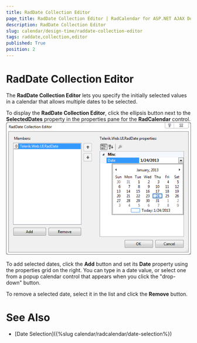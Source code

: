 ```yaml
---
title: RadDate Collection Editor
page_title: RadDate Collection Editor | RadCalendar for ASP.NET AJAX Documentation
description: RadDate Collection Editor
slug: calendar/design-time/raddate-collection-editor
tags: raddate,collection,editor
published: True
position: 2
---
```


# RadDate Collection Editor



The **RadDate Collection Editor** lets you specify the initially selected values in a calendar that allows multiple dates to be selected.

To display the **RadDate Collection Editor**, click the ellipsis button next to the **SelectedDates** property in the properties pane for the **RadCalendar** control.
![Pre-selecting dates](images/GettingStarted_AddingRadCalendar006_RadDateCollectionEditor.png)

To add selected dates, click the **Add** button and set its **Date** property using the properties grid on the right. You can type in a date value, or select one from a popup calendar control that appears when you click the "drop-down" button.

To remove a selected date, select it in the list and click the **Remove** button.

# See Also

 * [Date Selection]({%slug calendar/radcalendar/date-selection%})

